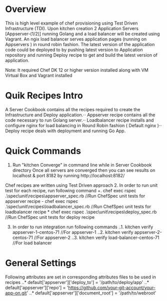 Overview
========

This is high level example of chef provisioning using Test Driven Infrastructure (TDI). Upon kitchen creation  2 Application Servers [Appserver-(1/2)] running Golang and a load balancer will be created using Vagrant. An ngix load balancer serves application pages (running on Appservers ) in round robin fashion. The latest version of the application code could be deployed to by pushing latest version to Application repository and running Deploy recipe to get and build the latest version of application.

Note: It required Chef DK 12 or higher version installed along with VM Virtual Box and Vagrant installed

Quik Recipes Intro
======================
A Server Cookbook contains all the recipes required to create the Infrastructure and Deploy application.⋅⋅
Appserver recipe contains all the code necessary to run Golang server.⋅⋅
Loadbalancer recipe installs and configure nginx for load balancing in Round Robin fashion ( Default nginx )⋅⋅
Deploy recipe deals with deployment and running Go App.

Quick Commands
======================

 1. Run "kitchen Converge" in command line while in Server Cookbook directory
    Once all servers are converged then you can see results on localhost & port 8182 by running http://localhost:8182/

 Chef recipes are written using Test Driven approach
 2. In order to run unit test for each recipe, run following command
    +. chef exec rspec .\spec\unit\recipes\appserver_spec.rb           //Run ChefSpec unit tests for appserver recipe
    - chef exec rspec .\spec\unit\recipes\loadbalancer_spec.rb        //Run ChefSpec unit tests for loadbalancer recipe
    * chef exec rspec .\spec\unit\recipes\deploy_spec.rb              //Run ChefSpec unit tests for deploy recipe


 3. In order to run integration run following commands
   ..1.  kitchen verify appserver-1-centos-71      //For appserver-1
   ..2.  kitchen verify appserver-2-centos-71      //For appserver-2
   ..3.  kitchen verify load-balancer-centos-71    //For load balancer

General Settings
=============
Following attributes are set in corresponding attributes files to be used in recipes
..* default['appserver']['deploy_to'] = '/path/to/deploy/app'
..* default['appserver']['repo'] = 'https://github.com/your-git-account/your-app-on.git'
..* default['appserver']['document_root'] = '/path/to/webroot'
